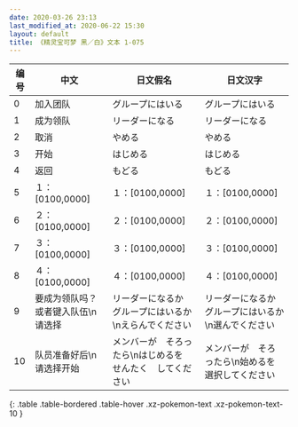 ```yaml
---
date: 2020-03-26 23:13
last_modified_at: 2020-06-22 15:30
layout: default
title: 《精灵宝可梦 黑／白》文本 1-075
---
```

| 编号 | 中文 | 日文假名 | 日文汉字 |
| ---- | ---- | ---- | --- |
| 0 | 加入团队 | グループにはいる | グループにはいる |
| 1 | 成为领队 | リーダーになる | リーダーになる |
| 2 | 取消 | やめる | やめる |
| 3 | 开始 | はじめる | はじめる |
| 4 | 返回 | もどる | もどる |
| 5 | １：[0100,0000] | １：[0100,0000] | １：[0100,0000] |
| 6 | ２：[0100,0000] | ２：[0100,0000] | ２：[0100,0000] |
| 7 | ３：[0100,0000] | ３：[0100,0000] | ３：[0100,0000] |
| 8 | ４：[0100,0000] | ４：[0100,0000] | ４：[0100,0000] |
| 9 | 要成为领队吗？或者键入队伍\n请选择  | リーダーになるか　グループにはいるか\nえらんでください | リーダーになるか　グループにはいるか\n選んでください |
| 10 |  队员准备好后\n请选择开始 | メンバーが　そろったら\nはじめるを　せんたく　してください | メンバーが　そろったら\n始めるを　選択してください |
{: .table .table-bordered .table-hover .xz-pokemon-text .xz-pokemon-text-10 }